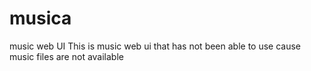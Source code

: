 # musica
music web UI
This is music web ui that has not been able to use cause music files are not available 